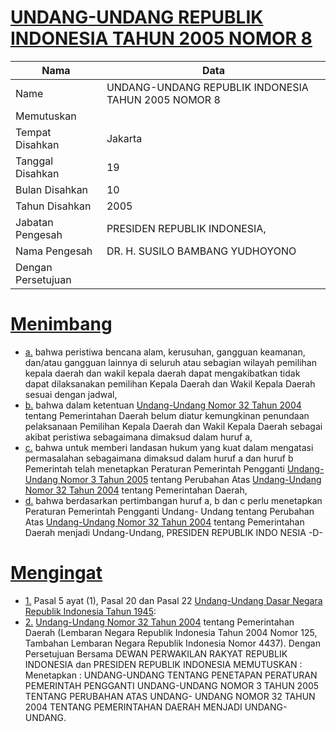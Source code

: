 # [UNDANG-UNDANG REPUBLIK INDONESIA TAHUN 2005 NOMOR 8](http://example.org/legal/document/uu/2005/8)

| Nama | Data |
| ------ | ----- |
|Name|UNDANG-UNDANG REPUBLIK INDONESIA TAHUN 2005 NOMOR 8|
|Memutuskan||
|Tempat Disahkan|Jakarta|
|Tanggal Disahkan|19|
|Bulan Disahkan|10|
|Tahun Disahkan|2005|
|Jabatan Pengesah|PRESIDEN REPUBLIK INDONESIA,|
|Nama Pengesah|DR. H. SUSILO BAMBANG YUDHOYONO|
|Dengan Persetujuan||
# [Menimbang](http://example.org/legal/document/uu/2005/8/menimbang)

* [a.](http://example.org/legal/document/uu/2005/8/menimbang/point/a) bahwa peristiwa bencana alam, kerusuhan, gangguan keamanan, dan/atau gangguan lainnya di seluruh atau sebagian wilayah pemilihan kepala daerah dan wakil kepala daerah dapat mengakibatkan tidak dapat dilaksanakan pemilihan Kepala Daerah dan Wakil Kepala Daerah sesuai dengan jadwal,
* [b.](http://example.org/legal/document/uu/2005/8/menimbang/point/b) bahwa dalam ketentuan [Undang-Undang Nomor 32 Tahun 2004](http://example.org/legal/document/uu/2004/32) tentang Pemerintahan Daerah belum diatur kemungkinan penundaan pelaksanaan Pemilihan Kepala Daerah dan Wakil Kepala Daerah sebagai akibat peristiwa sebagaimana dimaksud dalam huruf a,
* [c.](http://example.org/legal/document/uu/2005/8/menimbang/point/c) bahwa untuk memberi landasan hukum yang kuat dalam mengatasi permasalahan sebagaimana dimaksud dalam huruf a dan huruf b Pemerintah telah menetapkan Peraturan Pemerintah Pengganti [Undang-Undang Nomor 3 Tahun 2005](http://example.org/legal/document/uu/2005/3) tentang Perubahan Atas [Undang-Undang Nomor 32 Tahun 2004](http://example.org/legal/document/uu/2004/32) tentang Pemerintahan Daerah,
* [d.](http://example.org/legal/document/uu/2005/8/menimbang/point/d) bahwa berdasarkan pertimbangan huruf a, b dan c perlu menetapkan Peraturan Pemerintah Pengganti Undang- Undang tentang Perubahan Atas [Undang-Undang Nomor 32 Tahun 2004](http://example.org/legal/document/uu/2004/32) tentang Pemerintahan Daerah menjadi Undang-Undang, PRESIDEN REPUBLIK INDO NESIA -D-
# [Mengingat](http://example.org/legal/document/uu/2005/8/mengingat)

* [1.](http://example.org/legal/document/uu/2005/8/mengingat/point/0001) Pasal 5 ayat (1), Pasal 20 dan Pasal 22 [Undang-Undang Dasar Negara Republik Indonesia Tahun 1945](http://example.org/legal/document/uu):
* [2.](http://example.org/legal/document/uu/2005/8/mengingat/point/0002) [Undang-Undang Nomor 32 Tahun 2004](http://example.org/legal/document/uu/2004/32) tentang Pemerintahan Daerah (Lembaran Negara Republik Indonesia Tahun 2004 Nomor 125, Tambahan Lembaran Negara Republik Indonesia Nomor 4437). Dengan Persetujuan Bersama DEWAN PERWAKILAN RAKYAT REPUBLIK INDONESIA dan PRESIDEN REPUBLIK INDONESIA MEMUTUSKAN : Menetapkan : UNDANG-UNDANG TENTANG PENETAPAN PERATURAN PEMERINTAH PENGGANTI UNDANG-UNDANG NOMOR 3 TAHUN 2005 TENTANG PERUBAHAN ATAS UNDANG- UNDANG NOMOR 32 TAHUN 2004 TENTANG PEMERINTAHAN DAERAH MENJADI UNDANG-UNDANG.